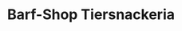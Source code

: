---
title: "Barf-Shop Tiersnackeria"
url: /radevormwald/barf-shop-tiersnackeria/
shop: Allgemein
---